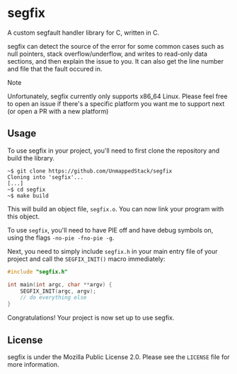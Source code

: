 # segfix

A custom segfault handler library for C, written in C.

segfix can detect the source of the error for some common cases such as null pointers, stack overflow/underflow, and writes to read-only data sections, and then explain the issue to you. It can also get the line number and file that the fault occured in.

> [!NOTE]  
> Unfortunately, segfix currently only supports x86_64 Linux. Please feel free to open an issue if there's a specific platform you want me to support next (or open a PR with a new platform)

## Usage
To use segfix in your project, you'll need to first clone the repository and build the library.
```
~$ git clone https://github.com/UnmappedStack/segfix
Cloning into 'segfix'...
[...]
~$ cd segfix
~$ make build
```
This will build an object file, `segfix.o`. You can now link your program with this object.

To use `segfix`, you'll need to have PIE off and have debug symbols on, using the flags `-no-pie -fno-pie -g`.

Next, you need to simply include `segfix.h` in your main entry file of your project and call the `SEGFIX_INIT()` macro immediately:
```C
#include "segfix.h"

int main(int argc, char **argv) {
    SEGFIX_INIT(argc, argv);
    // do everything else
}
```

Congratulations! Your project is now set up to use segfix.

## License
segfix is under the Mozilla Public License 2.0. Please see the `LICENSE` file for more information.
